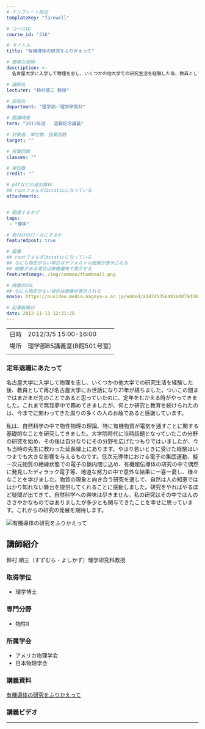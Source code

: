 ```yaml
---
# テンプレート指定
templateKey: "farewell"

# コースID
course_id: "316"

# タイトル
title: "有機導体の研究をふりかえって"

# 簡単な説明
description: >-
  名古屋大学に入学して物理を志し、いくつかの他大学での研究生活を経験した後、教員として再び名古屋大学にお世話になり21年が経ちました。ついこの間まではまだまだ先のことであると思っていたのに、定年をむかえる時がやってきました。これまで無我夢中で務めてきましたが、何とか研究と教育を続けられたのは、今までに関わってきた周りの多くの人のお蔭であると感謝しています。私は、自然科学の中で物性物理の理論、 ....

# 講師名
lecturer: "鈴村順三 教授"

# 部局名
department: "理学部／理学研究科"

# 開講時限
term: "2011年度	退職記念講義"

# 対象者、単位数、授業回数
target: ""

# 授業回数
classes: ""

# 単位数
credit: ""

# pdfなどの追加資料
## rootフォルダはstaticになっている
attachments:


# 関連するタグ
tags:
 - "理学"

# 色付けのロールにするか
featuredpost: true

# 画像
## rootフォルダはstaticになっている
## なにも指定がない場合はデフォルトの画像が表示される
## 映像がある場合は映像優先で表示する
featuredimage: /img/common/thumbnail.png

# 映像のURL
## なにも指定がない場合は画像が表示される
movie: https://nuvideo.media.nagoya-u.ac.jp/embed/a187db356a91a0879d3dd4c3b37ff09a565627b2

# 記事投稿日
date: 2012-11-13 12:31:28
---
```


|   |   |
|---|---|
| 日時 | 2012/3/5  15:00-16:00 |
| 場所 | 理学部B5講義室(B館501号室) |
|   |   |


### 定年退職にあたって

名古屋大学に入学して物理を志し、いくつかの他大学での研究生活を経験した後、教員として再び名古屋大学にお世話になり21年が経ちました。ついこの間まではまだまだ先のことであると思っていたのに、定年をむかえる時がやってきました。これまで無我夢中で務めてきましたが、何とか研究と教育を続けられたのは、今までに関わってきた周りの多くの人のお蔭であると感謝しています。

私は、自然科学の中で物性物理の理論、特に有機物質が電気を通すことに関する基礎的なことを研究してきました。大学院時代に当時話題となっていたこの分野の研究を始め、その後は自分なりにその分野を広げたつもりではいましたが、今も当時の先生に教わった延長線上にあります。やはり若いときに受けた経験はいつまでも大きな影響を与えるものです。低次元導体における電子の集団運動、擬一次元物質の絶縁状態での電子の鎖内閉じ込め、有機超伝導体の研究の中で偶然に発見したディラック電子等、地道な努力の中で意外な結果に一喜一憂し、様々なことを学びました。物質の現象と向き合う研究を通して、自然は人の知恵でははかり知れない舞台を提供してくれることに感動しました。研究をやればやるほど疑問が出てきて、自然科学への興味は尽きません。私の研究はその中でほんのささやかなものではありましたが多少とも関与できたことを幸せに思っています。これからの研究の発展を期待します。



![有機導体の研究をふりかえって](https://ocw.nagoya-u.jp/files/316/s_suzumura.png) 
## 講師紹介

鈴村 順三（すずむら・よしかず）理学研究科教授

### 取得学位

* 理学博士

### 専門分野

* 物性II

### 所属学会

* アメリカ物理学会
* 日本物理学会


### 講義資料

[有機導体の研究をふりかえって](https://ocw.nagoya-u.jp/files/316/suzumura.pdf) 


### 講義ビデオ


-----